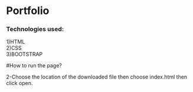 # Portfolio
### Technologies used:
 1)HTML                         
 2)CSS                          
 3)BOOTSTRAP 
 
 #How to run the page?
 
2-Choose the location of the downloaded file then choose index.html then click open.
